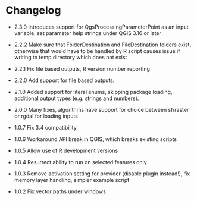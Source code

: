 # Changelog

- 2.3.0 Introduces support for QgsProcessingParameterPoint as an input variable, set parameter help strings under QGIS 3.16 or later

- 2.2.2 Make sure that FolderDestination and FileDestination folders exist, otherwise that would have to be handled by R script
  causes issue if writing to temp directory which does not exist

- 2.2.1 Fix file based outputs, R version number reporting

- 2.2.0 Add support for file based outputs.

- 2.1.0 Added support for literal enums, skipping package loading, additional output types (e.g. strings and numbers).

- 2.0.0 Many fixes, algorithms have support for choice between sf/raster or rgdal for loading inputs

- 1.0.7 Fix 3.4 compatibility

- 1.0.6 Workaround API break in QGIS, which breaks existing scripts

- 1.0.5 Allow use of R development versions

- 1.0.4 Resurrect ability to run on selected features only

- 1.0.3 Remove activation setting for provider (disable plugin instead!), fix memory layer handling, simpler example script

- 1.0.2 Fix vector paths under windows